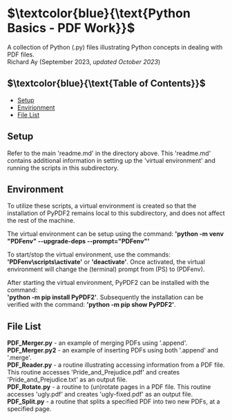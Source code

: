 # $`\textcolor{blue}{\text{Python Basics - PDF Work}}`$
A collection of Python (.py) files illustrating  Python concepts in dealing 
with PDF files.  
Richard Ay (September 2023, *updated October 2023*)

## $`\textcolor{blue}{\text{Table of Contents}}`$  
* [Setup](#setup)
* [Envirionment](#environment)
* [File List](#file-list)



## Setup
Refer to the main 'readme.md' in the directory above.  This 'readme.md' contains additional
information in setting up the 'virtual environment' and running the scripts in this
subdirectory. 

## Environment
To utilize these scripts, a virtual environment is created so that the installation of PyPDF2 remains
local to this subdirectory, and does not affect the rest of the machine.

The virtual environment can be setup using the command: 
**'python -m venv "PDFenv" --upgrade-deps --prompt="PDFenv"'**

To start/stop the virtual environment, use the commands: **'PDFenv\scripts\activate'** or **'deactivate'**. Once
activated, the virtual environment will change the (terminal) prompt from (PS) to (PDFenv).

After starting the virtual environment, PyPDF2 can be installed with the command:  
**'python -m pip install PyPDF2'**.  Subsequently the installation can be verified with the command: 
**'python -m pip show PyPDF2'**.

## File List
**PDF_Merger.py** - an example of merging PDFs using '.append'.  
**PDF_Merger.py2** - an example of inserting PDFs using both '.append' and '.merge'.  
**PDF_Reader.py** - a routine illustrating accessing information from a PDF file.  This routine accesses
'Pride_and_Prejudice.pdf' and creates 'Pride_and_Prejudice.txt' as an output file.   
**PDF_Rotate.py** - a routine to (un)rotate pages in a PDF file.  This routine accesses 'ugly.pdf' and
creates 'ugly-fixed.pdf' as an output file.     
**PDF_Split.py** - a routine that splits a specified PDF into two new PDFs, at a specified page.  

